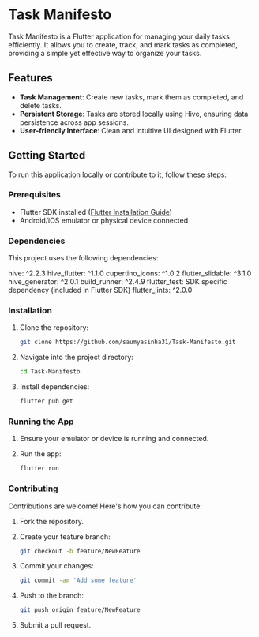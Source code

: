 
# Task Manifesto

Task Manifesto is a Flutter application for managing your daily tasks efficiently. It allows you to create, track, and mark tasks as completed, providing a simple yet effective way to organize your tasks.

## Features

- **Task Management**: Create new tasks, mark them as completed, and delete tasks.
- **Persistent Storage**: Tasks are stored locally using Hive, ensuring data persistence across app sessions.
- **User-friendly Interface**: Clean and intuitive UI designed with Flutter.

## Getting Started

To run this application locally or contribute to it, follow these steps:

### Prerequisites

- Flutter SDK installed ([Flutter Installation Guide](https://flutter.dev/docs/get-started/install))
- Android/iOS emulator or physical device connected

### Dependencies
This project uses the following dependencies:

hive: ^2.2.3
hive_flutter: ^1.1.0
cupertino_icons: ^1.0.2
flutter_slidable: ^3.1.0
hive_generator: ^2.0.1
build_runner: ^2.4.9
flutter_test: SDK specific dependency (included in Flutter SDK)
flutter_lints: ^2.0.0

### Installation

1. Clone the repository:

   ```bash
   git clone https://github.com/saumyasinha31/Task-Manifesto.git
   ```

2. Navigate into the project directory:

   ```bash
   cd Task-Manifesto
   ```

3. Install dependencies:

   ```bash
   flutter pub get
   ```

### Running the App

1. Ensure your emulator or device is running and connected.

2. Run the app:

   ```bash
   flutter run
   ```

### Contributing

Contributions are welcome! Here's how you can contribute:

1. Fork the repository.

2. Create your feature branch:

   ```bash
   git checkout -b feature/NewFeature
   ```

3. Commit your changes:

   ```bash
   git commit -am 'Add some feature'
   ```

4. Push to the branch:

   ```bash
   git push origin feature/NewFeature
   ```

5. Submit a pull request.


